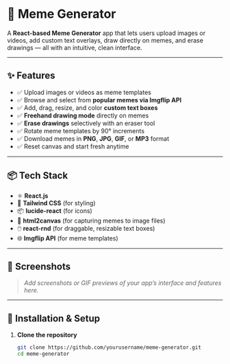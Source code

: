 # 📸 Meme Generator 

A **React-based Meme Generator** app that lets users upload images or videos, add custom text overlays, draw directly on memes, and erase drawings — all with an intuitive, clean interface.

---

## ✨ Features

- ✅ Upload images or videos as meme templates
- ✅ Browse and select from **popular memes via Imgflip API**
- ✅ Add, drag, resize, and color **custom text boxes**
- ✅ **Freehand drawing mode** directly on memes
- ✅ **Erase drawings** selectively with an eraser tool
- ✅ Rotate meme templates by 90° increments
- ✅ Download memes in **PNG**, **JPG**, **GIF**, or **MP3** format
- ✅ Reset canvas and start fresh anytime

---

## 📦 Tech Stack

- ⚛️ **React.js**
- 🎨 **Tailwind CSS** (for styling)
- 📦 **lucide-react** (for icons)
- 📸 **html2canvas** (for capturing memes to image files)
- 🖱️ **react-rnd** (for draggable, resizable text boxes)
- 🌐 **Imgflip API** (for meme templates)

---

## 📸 Screenshots

> _Add screenshots or GIF previews of your app’s interface and features here._

---

## 🚀 Installation & Setup

1. **Clone the repository**

   ```bash
   git clone https://github.com/yourusername/meme-generator.git
   cd meme-generator
   ```
